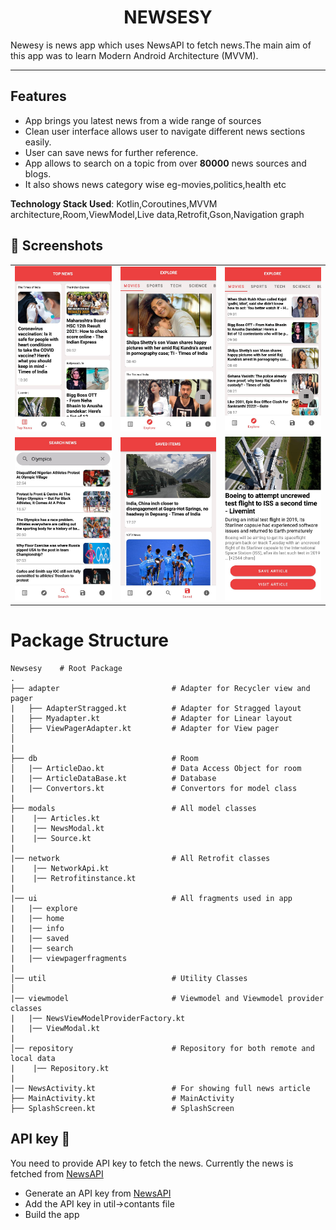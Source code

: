 
 <h1 align="center"> NEWSESY </h1>
 Newesy is news app which uses NewsAPI to fetch news.The main aim of this app was to learn  Modern Android Architecture (MVVM).
<hr>

## Features

<ul>
<li> App brings you latest news from a wide range of sources
<li> Clean user interface allows user to navigate different news sections easily. </li>
<li> User can save news for further reference.</li>
 <li>App allows to search on a topic from over  <strong>80000</strong> news sources and blogs.
<li> It also shows news category wise eg-movies,politics,health etc </li>
</ul>

**Technology Stack Used**: Kotlin,Coroutines,MVVM architecture,Room,ViewModel,Live data,Retrofit,Gson,Navigation graph

## 📸 Screenshots

||||
|:----------------------------------------:|:-----------------------------------------:|:-----------------------------------------: |
| ![](image1.jpeg) | ![](image2.jpeg) | ![](image4.jpeg) |
| ![](image3.jpeg) | ![](image5.jpeg) | ![](image6.jpeg) |




# Package Structure

    Newsesy    # Root Package
    .
    ├── adapter                         # Adapter for Recycler view and pager
    |   ├── AdapterStragged.kt          # Adapter for Stragged layout
    |   ├── Myadapter.kt                # Adapter for Linear layout
    │   ├── ViewPagerAdapter.kt         # Adapter for View pager
    │
    |
    ├── db                              # Room
    │   |── ArticleDao.kt               # Data Access Object for room
    |   |── ArticleDataBase.kt          # Database
    |   |── Convertors.kt               # Convertors for model class
    |
    ├── modals                          # All model classes 
    |    |── Articles.kt  
    |    |── NewsModal.kt
    |    |── Source.kt   
    | 
    |── network                         # All Retrofit classes
    |    |── NetworkApi.kt
    |    |── Retrofitinstance.kt
    |    
    |── ui                              # All fragments used in app
    |   |── explore  
    |   |── home 
    |   |── info
    |   |── saved
    |   |── search
    |   |── viewpagerfragments
    |
    │── util                            # Utility Classes 
    │   
    |── viewmodel                       # Viewmodel and Viewmodel provider classes
    |   |── NewsViewModelProviderFactory.kt  
    |   |── ViewModal.kt
    |
    │── repository                      # Repository for both remote and local data
    |    |── Repository.kt
    |
    |── NewsActivity.kt                 # For showing full news article
    ├── MainActivity.kt                 # MainActivity
    ├── SplashScreen.kt                 # SplashScreen
    
    
## API key 🔑
You need to provide API key to fetch the news. Currently the news is fetched from [NewsAPI](https://newsapi.org/)

- Generate an API key from [NewsAPI](https://newsapi.org/)
- Add the API key in util->contants file
- Build the app     

